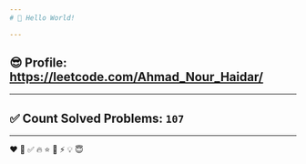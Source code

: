 ```yaml
---
# 👋 Hello World!

---
```

## 😎 Profile: https://leetcode.com/Ahmad_Nour_Haidar/

---
## ✅ Count Solved Problems: ```107```

---
❤
👋
‍✅
🔥
⭐
🌟
⚡
💡
😇
